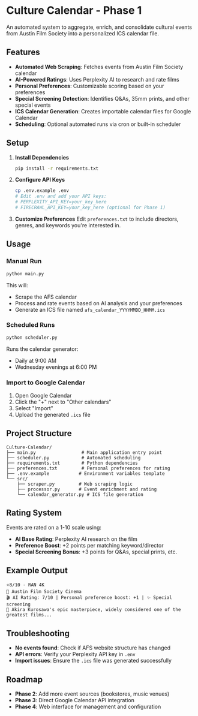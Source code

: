 # Culture Calendar - Phase 1

An automated system to aggregate, enrich, and consolidate cultural events from Austin Film Society into a personalized ICS calendar file.

## Features

- **Automated Web Scraping**: Fetches events from Austin Film Society calendar
- **AI-Powered Ratings**: Uses Perplexity AI to research and rate films
- **Personal Preferences**: Customizable scoring based on your preferences
- **Special Screening Detection**: Identifies Q&As, 35mm prints, and other special events  
- **ICS Calendar Generation**: Creates importable calendar files for Google Calendar
- **Scheduling**: Optional automated runs via cron or built-in scheduler

## Setup

1. **Install Dependencies**
   ```bash
   pip install -r requirements.txt
   ```

2. **Configure API Keys**
   ```bash
   cp .env.example .env
   # Edit .env and add your API keys:
   # PERPLEXITY_API_KEY=your_key_here
   # FIRECRAWL_API_KEY=your_key_here (optional for Phase 1)
   ```

3. **Customize Preferences**
   Edit `preferences.txt` to include directors, genres, and keywords you're interested in.

## Usage

### Manual Run
```bash
python main.py
```

This will:
- Scrape the AFS calendar
- Process and rate events based on AI analysis and your preferences  
- Generate an ICS file named `afs_calendar_YYYYMMDD_HHMM.ics`

### Scheduled Runs
```bash
python scheduler.py
```

Runs the calendar generator:
- Daily at 9:00 AM
- Wednesday evenings at 6:00 PM

### Import to Google Calendar
1. Open Google Calendar
2. Click the "+" next to "Other calendars"
3. Select "Import"
4. Upload the generated `.ics` file

## Project Structure

```
Culture-Calendar/
├── main.py                 # Main application entry point
├── scheduler.py            # Automated scheduling
├── requirements.txt        # Python dependencies
├── preferences.txt         # Personal preferences for rating
├── .env.example           # Environment variables template
└── src/
    ├── scraper.py         # Web scraping logic
    ├── processor.py       # Event enrichment and rating
    └── calendar_generator.py # ICS file generation
```

## Rating System

Events are rated on a 1-10 scale using:

- **AI Base Rating**: Perplexity AI research on the film
- **Preference Boost**: +2 points per matching keyword/director
- **Special Screening Bonus**: +3 points for Q&As, special prints, etc.

## Example Output

```
⭐8/10 - RAN 4K
📍 Austin Film Society Cinema
🎬 AI Rating: 7/10 | Personal preference boost: +1 | ✨ Special screening
📝 Akira Kurosawa's epic masterpiece, widely considered one of the greatest films...
```

## Troubleshooting

- **No events found**: Check if AFS website structure has changed
- **API errors**: Verify your Perplexity API key in `.env`
- **Import issues**: Ensure the `.ics` file was generated successfully

## Roadmap

- **Phase 2**: Add more event sources (bookstores, music venues)
- **Phase 3**: Direct Google Calendar API integration  
- **Phase 4**: Web interface for management and configuration